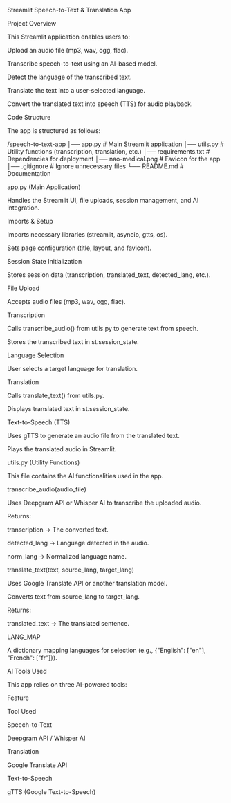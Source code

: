 Streamlit Speech-to-Text & Translation App

Project Overview

This Streamlit application enables users to:

Upload an audio file (mp3, wav, ogg, flac).

Transcribe speech-to-text using an AI-based model.

Detect the language of the transcribed text.

Translate the text into a user-selected language.

Convert the translated text into speech (TTS) for audio playback.

Code Structure

The app is structured as follows:

/speech-to-text-app
│── app.py                # Main Streamlit application
│── utils.py              # Utility functions (transcription, translation, etc.)
│── requirements.txt      # Dependencies for deployment
│── nao-medical.png       # Favicon for the app
│── .gitignore            # Ignore unnecessary files
└── README.md             # Documentation

app.py (Main Application)

Handles the Streamlit UI, file uploads, session management, and AI integration.

Imports & Setup

Imports necessary libraries (streamlit, asyncio, gtts, os).

Sets page configuration (title, layout, and favicon).

Session State Initialization

Stores session data (transcription, translated_text, detected_lang, etc.).

File Upload

Accepts audio files (mp3, wav, ogg, flac).

Transcription

Calls transcribe_audio() from utils.py to generate text from speech.

Stores the transcribed text in st.session_state.

Language Selection

User selects a target language for translation.

Translation

Calls translate_text() from utils.py.

Displays translated text in st.session_state.

Text-to-Speech (TTS)

Uses gTTS to generate an audio file from the translated text.

Plays the translated audio in Streamlit.

utils.py (Utility Functions)

This file contains the AI functionalities used in the app.

transcribe_audio(audio_file)

Uses Deepgram API or Whisper AI to transcribe the uploaded audio.

Returns:

transcription → The converted text.

detected_lang → Language detected in the audio.

norm_lang → Normalized language name.

translate_text(text, source_lang, target_lang)

Uses Google Translate API or another translation model.

Converts text from source_lang to target_lang.

Returns:

translated_text → The translated sentence.

LANG_MAP

A dictionary mapping languages for selection (e.g., {"English": ["en"], "French": ["fr"]}).

AI Tools Used

This app relies on three AI-powered tools:

Feature

Tool Used

Speech-to-Text

Deepgram API / Whisper AI

Translation

Google Translate API

Text-to-Speech

gTTS (Google Text-to-Speech)
